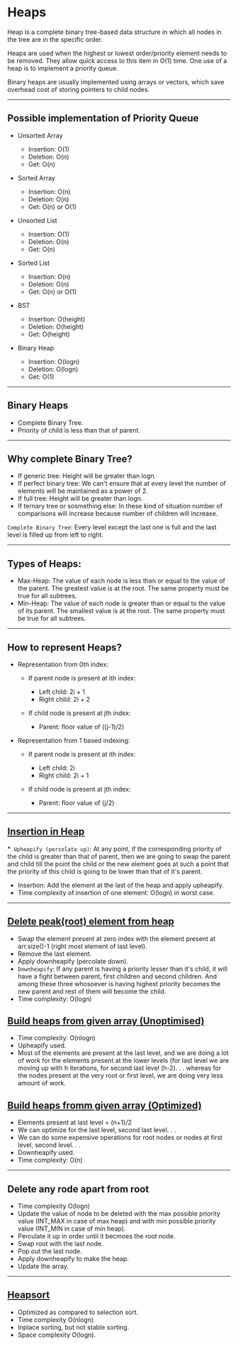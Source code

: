 # Heaps

Heap is a complete binary tree-based data structure in which all nodes in the tree are in the specific order. 

Heaps are used when the highest or lowest order/priority element needs to be removed. They allow quick access to this item in O(1) time. One use of a heap is to implement a priority queue.

Binary heaps are usually implemented using arrays or vectors, which save overhead cost of storing pointers to child nodes.

<hr/>

## Possible implementation of Priority Queue

* Unsorted Array
    * Insertion: O(1)
    * Deletion: O(n)
    * Get: O(n)

* Sorted Array
    * Insertion: O(n)
    * Deletion: O(n)
    * Get: O(n) or O(1)

* Unsorted List
    * Insertion: O(1)
    * Deletion: O(n)
    * Get: O(n)

* Sorted List
    * Insertion: O(n)
    * Deletion: O(n)
    * Get: O(n) or O(1)

* BST
    * Insertion: O(height)
    * Deletion: O(height)
    * Get: O(height)

* Binary Heap 
    * Insertion: O(logn)
    * Deletion: O(logn)
    * Get: O(1)

<hr/>

## Binary Heaps
 * Complete Binary Tree.
 * Priority of child is less than that of parent.
 
<hr/>

## Why complete Binary Tree?
 * If generic tree: Height will be greater than logn.
 * If perfect binary tree: We can't ensure that at every level the number of elements will be maintained as a power of 2.
 * If full tree: Height will be greater than logn.
 * If ternary tree or sosmething else: In these kind of situation number of comparisons will increase because number of children will increase.
 
 `Complete Binary Tree`: Every level except the last one is full and the last level is filled up from left to right.

<hr/>
 
## Types of Heaps:
 * Max-Heap: The value of each node is less than or equal to the value of the parent. The greatest value is at the root. The same property must be true for all subtrees.
 * Min-Heap: The value of each node is greater than or equal to the value of its parent. The smallest value is at the root. The same property must be true for all subtrees.

<hr/>
 
## How to represent Heaps?

* Representation from 0th index: 
  * If parent node is present at ith index:
    * Left child: 2i + 1
    * Right child: 2i + 2
    
  * If child node is present at jth index:
    * Parent: floor value of ((j-1)/2)

* Representation from 1 based indexing: 
  * If parent node is present at ith index:
    * Left child: 2i
    * Right child: 2i + 1
    
  * If child node is present at jth index:
    * Parent: floor value of (j/2)

<hr/>

## <a href="https://github.com/sanya2508/Heaps/blob/master/insertionInHeaps.cpp"> Insertion in Heap</a>

*` Upheapify (percolate up)`: At any point, if the corresponding priority of the child is greater than that of parent, then we are going to swap the parent and child till the point the child or the new element goes at such a point that the priority of this child is going to be lower than that of it's parent.
* Insertion: Add the element at the last of the heap and apply upheapify.
* Time complexity of insertion of one element: O(logn) in worst case.

<hr/>

## <a href="https://github.com/sanya2508/Heaps/blob/master/deletionOfPeakElementsInHeap.cpp">Delete peak(root) element from heap</a>
 * Swap the element present at zero index with the element present at arr.size()-1 (right most element of last level).
 * Remove the last element.
 * Apply downheapify (percolate down).
 * `Downheapify`: If any parent is having a priority lesser than it's child, it will have a fight between parent, first children and second children. And among these three whosoever is having highest priority becomes the new parent and rest of them will become the child. 
 * Time complexity: O(logn)
 
</hr>

## <a href="https://github.com/sanya2508/Heaps/blob/master/buildHeapUnoptimizedFromArray.cpp">Build heaps from given array (Unoptimised)</a>
 * Time complexity: O(nlogn)
 * Upheapify used.
 * Most of the elements are present at the last level, and we are doing a lot of work for the elements present at the lower levels (for last level we are moving up with h iterations, for second last level (h-2). . . whereas for the nodes present at the very root or first level, we are doing very less amount of work.
 
 
## <a href="https://github.com/sanya2508/Heaps/blob/master/buildHeapOptimizedFromArray.cpp">Build heaps fromm given array (Optimized)</a>

 * Elements present at last level = (n+1)/2
 * We can optimize for the last level, second last level. . .
 * We can do some expensive operations for root nodes or nodes at first level, second level. . .
 * Downheapify used.
 * Time complexity: O(n)
 
<hr/>

## Delete any rode apart from root
 * Time complexity O(logn)
 * Update the value of node to be deleted with the max possible priority value (INT_MAX in case of max heap) and with min possible priority value (INT_MIN in case of min heap).
 * Perculate it up in order until it becmoes the root node.
 * Swap root with the last node.
 * Pop out the last node.
 * Apply downheapify to make the heap.
 * Update the array.

<hr/>

## <a href="https://github.com/sanya2508/Heaps/blob/master/heapSort.cpp">Heapsort</a>
 * Optimized as compared to selection sort.
 * Time complexity O(nlogn).
 * Inplace sorting, but not stable sorting.
 * Space complexity O(logn).
 
